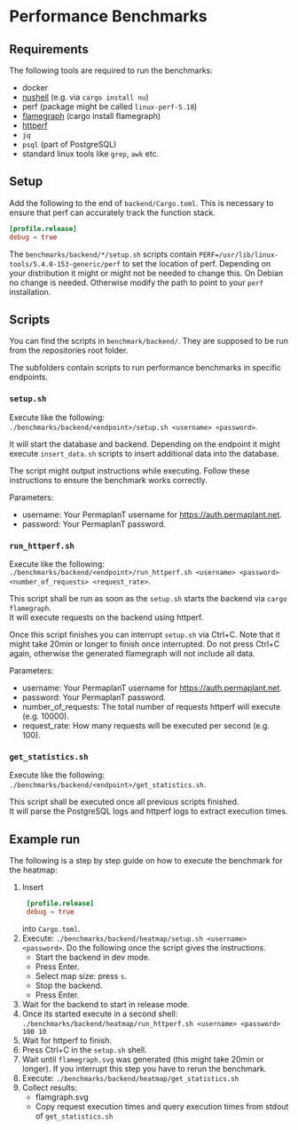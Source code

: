 # Performance Benchmarks

## Requirements

The following tools are required to run the benchmarks:

- docker
- [nushell](https://github.com/nushell/nushell) (e.g. via `cargo install nu`)
- perf (package might be called `linux-perf-5.10`)
- [flamegraph](https://github.com/flamegraph-rs/flamegraph) (cargo install flamegraph)
- [httperf](https://github.com/httperf/httperf)
- `jq`
- `psql` (part of PostgreSQL)
- standard linux tools like `grep`, `awk` etc.

## Setup

Add the following to the end of `backend/Cargo.toml`.
This is necessary to ensure that perf can accurately track the function stack.

```toml
[profile.release]
debug = true
```

The `benchmarks/backend/*/setup.sh` scripts contain `PERF=/usr/lib/linux-tools/5.4.0-153-generic/perf` to set the location of perf.
Depending on your distribution it might or might not be needed to change this.
On Debian no change is needed.
Otherwise modify the path to point to your `perf` installation.

## Scripts

You can find the scripts in `benchmark/backend/`.
They are supposed to be run from the repositories root folder.

The subfolders contain scripts to run performance benchmarks in specific endpoints.

### `setup.sh`

Execute like the following:  
`./benchmarks/backend/<endpoint>/setup.sh <username> <password>`.

It will start the database and backend.
Depending on the endpoint it might execute `insert_data.sh` scripts to insert additional data into the database.

The script might output instructions while executing.
Follow these instructions to ensure the benchmark works correctly.

Parameters:

- username: Your PermaplanT username for https://auth.permaplant.net.
- password: Your PermaplanT password.

### `run_httperf.sh`

Execute like the following:  
`./benchmarks/backend/<endpoint>/run_httperf.sh <username> <password> <number_of_requests> <request_rate>`.

This script shall be run as soon as the `setup.sh` starts the backend via `cargo flamegraph`.  
It will execute requests on the backend using httperf.

Once this script finishes you can interrupt `setup.sh` via Ctrl+C.
Note that it might take 20min or longer to finish once interrupted.
Do not press Ctrl+C again, otherwise the generated flamegraph will not include all data.

Parameters:

- username: Your PermaplanT username for https://auth.permaplant.net.
- password: Your PermaplanT password.
- number_of_requests: The total number of requests httperf will execute (e.g. 10000).
- request_rate: How many requests will be executed per second (e.g. 100).

### `get_statistics.sh`

Execute like the following:  
`./benchmarks/backend/<endpoint>/get_statistics.sh`.

This script shall be executed once all previous scripts finished.  
It will parse the PostgreSQL logs and httperf logs to extract execution times.

## Example run

The following is a step by step guide on how to execute the benchmark for the heatmap:

1. Insert
   ```toml
    [profile.release]
    debug = true
   ```
   into `Cargo.toml`.
2. Execute: `./benchmarks/backend/heatmap/setup.sh <username> <password>`. Do the following once the script gives the instructions.
   - Start the backend in dev mode.
   - Press Enter.
   - Select map size: press `s`.
   - Stop the backend.
   - Press Enter.
3. Wait for the backend to start in release mode.
4. Once its started execute in a second shell: `./benchmarks/backend/heatmap/run_httperf.sh <username> <password> 100 10`
5. Wait for httperf to finish.
6. Press Ctrl+C in the `setup.sh` shell.
7. Wait until `flamegraph.svg` was generated (this might take 20min or longer).
   If you interrupt this step you have to rerun the benchmark.
8. Execute: `./benchmarks/backend/heatmap/get_statistics.sh`
9. Collect results:
   - flamgraph.svg
   - Copy request execution times and query execution times from stdout of `get_statistics.sh`
